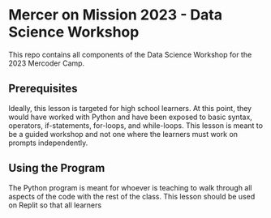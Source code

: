 # Mercer on Mission 2023 - Data Science Workshop
This repo contains all components of the Data Science Workshop for the 2023 Mercoder Camp.

## Prerequisites
Ideally, this lesson is targeted for high school learners. At this point, they would have worked with Python and have been
exposed to basic syntax, operators, if-statements, for-loops, and while-loops. This lesson is meant to be a guided workshop
and not one where the learners must work on prompts independently. 

## Using the Program
The Python program is meant for whoever is teaching to walk through all aspects of the code with the rest of the class. This
lesson should be used on Replit so that all learners 

